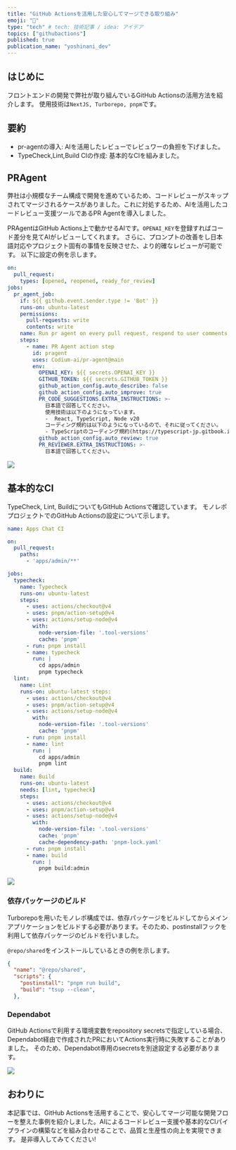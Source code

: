 ```yaml
---
title: "GitHub Actionsを活用した安心してマージできる取り組み"
emoji: "🎉"
type: "tech" # tech: 技術記事 / idea: アイデア
topics: ["githubactions"]
published: true
publication_name: "yoshinani_dev"
---
```


## はじめに

フロントエンドの開発で弊社が取り組んでいるGitHub Actionsの活用方法を紹介します。
使用技術は`NextJS, Turborepo, pnpm`です。

## 要約

- pr-agentの導入: AIを活用したレビューでレビュワーの負担を下げました。
- TypeCheck,Lint,Build CIの作成: 基本的なCIを組みました。

## PRAgent

弊社は小規模なチーム構成で開発を進めているため、コードレビューがスキップされてマージされるケースがありました。これに対処するため、AIを活用したコードレビュー支援ツールであるPR Agentを導入しました。

PRAgentはGitHub Actions上で動かせるAIです。`OPENAI_KEY`を登録すればコード差分を見てAIがレビューしてくれます。
さらに、プロンプトの改善をし日本語対応やプロジェクト固有の事情を反映させた、より的確なレビューが可能です。
以下に設定の例を示します。

```yml:pr-agent.yml
on:
  pull_request:
    types: [opened, reopened, ready_for_review]
jobs:
  pr_agent_job:
    if: ${{ github.event.sender.type != 'Bot' }}
    runs-on: ubuntu-latest
    permissions:
      pull-requests: write
      contents: write
    name: Run pr agent on every pull request, respond to user comments
    steps:
      - name: PR Agent action step
        id: pragent
        uses: Codium-ai/pr-agent@main
        env:
          OPENAI_KEY: ${{ secrets.OPENAI_KEY }}
          GITHUB_TOKEN: ${{ secrets.GITHUB_TOKEN }}
          github_action_config.auto_describe: false
          github_action_config.auto_improve: true
          PR_CODE_SUGGESTIONS.EXTRA_INSTRUCTIONS: >-
            日本語で回答してください。
            使用技術は以下のようになっています。
            -  React, TypeScript, Node v20
            コーディング規約は以下のようになっているので、それに従ってください。
            - TypeScriptのコーディング規約(https://typescript-jp.gitbook.io/deep-dive/styleguide) に従います。
          github_action_config.auto_review: true
          PR_REVIEWER.EXTRA_INSTRUCTIONS: >-
            日本語で回答してください。
```

![](https://storage.googleapis.com/zenn-user-upload/2b86e2c44313-20241208.png)

## 基本的なCI

TypeCheck, Lint, BuildについてもGitHub Actionsで確認しています。
モノレポプロジェクトでのGitHub Actionsの設定について示します。

```yml:app.yml
name: Apps Chat CI

on:
  pull_request:
    paths:
      - 'apps/admin/**'

jobs:
  typecheck:
    name: Typecheck
    runs-on: ubuntu-latest
    steps:
      - uses: actions/checkout@v4
      - uses: pnpm/action-setup@v4
      - uses: actions/setup-node@v4
        with:
          node-version-file: '.tool-versions'
          cache: 'pnpm'
      - run: pnpm install
      - name: typecheck
        run: |
          cd apps/admin
          pnpm typecheck
  lint:
    name: Lint
    runs-on: ubuntu-latest steps:
      - uses: actions/checkout@v4
      - uses: pnpm/action-setup@v4
      - uses: actions/setup-node@v4
        with:
          node-version-file: '.tool-versions'
          cache: 'pnpm'
      - run: pnpm install
      - name: lint
        run: |
          cd apps/admin
          pnpm lint
  build:
    name: Build
    runs-on: ubuntu-latest
    needs: [lint, typecheck]
    steps:
      - uses: actions/checkout@v4
      - uses: pnpm/action-setup@v4
      - uses: actions/setup-node@v4
        with:
          node-version-file: '.tool-versions'
          cache: 'pnpm'
          cache-dependency-path: 'pnpm-lock.yaml'
      - run: pnpm install
      - name: build
        run: |
          pnpm build:admin
```

![](https://storage.googleapis.com/zenn-user-upload/5cfad0ac66f8-20241207.png)

### 依存パッケージのビルド

Turborepoを用いたモノレポ構成では、依存パッケージをビルドしてからメインアプリケーションをビルドする必要があります。そのため、postinstallフックを利用して依存パッケージのビルドを行いました。

`@repo/shared`をインストールしているときの例を示します。

```json:package.json
{
  "name": "@repo/shared",
  "scripts": {
    "postinstall": "pnpm run build",
    "build": "tsup --clean",
  },
```

### Dependabot

GitHub Actionsで利用する環境変数をrepository secretsで指定している場合、Dependabot経由で作成されたPRにおいてActions実行時に失敗することがありました。
そのため、Dependabot専用のsecretsを別途設定する必要があります。

![](https://storage.googleapis.com/zenn-user-upload/413ac6771249-20241207.png)

## おわりに

本記事では、GitHub Actionsを活用することで、安心してマージ可能な開発フローを整えた事例を紹介しました。AIによるコードレビュー支援や基本的なCIパイプラインの構築などを組み合わせることで、品質と生産性の向上を実現できます。
是非導入してみてください!
